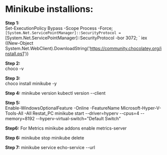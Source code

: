 # Minikube installions: 

**Step 1:**  
Set-ExecutionPolicy Bypass -Scope Process -Force; `
[System.Net.ServicePointManager]::SecurityProtocol = `
[System.Net.ServicePointManager]::SecurityProtocol -bor 3072; `
iex ((New-Object System.Net.WebClient).DownloadString('https://community.chocolatey.org/install.ps1'))

**Step 2:** 	   
choco -v

**Step 3:**  
choco install minikube -y

**Step 4:** 
minikube version
kubectl version --client

**Step 5:**  
Enable-WindowsOptionalFeature -Online -FeatureName Microsoft-Hyper-V-Tools-All -All
Restat_PC
minikube start --driver=hyperv --cpus=4 --memory=8192  --hyperv-virtual-switch="Default Switch"

**Step6:** 
For Metrics
 minikube addons enable metrics-server

**Step 6:** 
minikube stop
minikube delete

**Step 7:**
 minikube service echo-service --url
